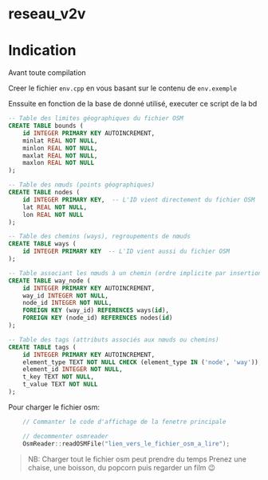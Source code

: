 # reseau_v2v
# Indication

Avant toute compilation

Creer le fichier `env.cpp` en vous basant sur le contenu de `env.exemple`

Enssuite en fonction de la base de donné utilisé, executer ce script de la bd
```sql
-- Table des limites géographiques du fichier OSM
CREATE TABLE bounds (
    id INTEGER PRIMARY KEY AUTOINCREMENT,
    minlat REAL NOT NULL,
    minlon REAL NOT NULL,
    maxlat REAL NOT NULL,
    maxlon REAL NOT NULL
);

-- Table des nœuds (points géographiques)
CREATE TABLE nodes (
    id INTEGER PRIMARY KEY,  -- L'ID vient directement du fichier OSM
    lat REAL NOT NULL,
    lon REAL NOT NULL
);

-- Table des chemins (ways), regroupements de nœuds
CREATE TABLE ways (
    id INTEGER PRIMARY KEY  -- L'ID vient aussi du fichier OSM
);

-- Table associant les nœuds à un chemin (ordre implicite par insertion)
CREATE TABLE way_node (
    id INTEGER PRIMARY KEY AUTOINCREMENT,
    way_id INTEGER NOT NULL,
    node_id INTEGER NOT NULL,
    FOREIGN KEY (way_id) REFERENCES ways(id),
    FOREIGN KEY (node_id) REFERENCES nodes(id)
);

-- Table des tags (attributs associés aux nœuds ou chemins)
CREATE TABLE tags (
    id INTEGER PRIMARY KEY AUTOINCREMENT,
    element_type TEXT NOT NULL CHECK (element_type IN ('node', 'way')),
    element_id INTEGER NOT NULL,
    t_key TEXT NOT NULL,
    t_value TEXT NOT NULL
);
```


Pour charger le fichier osm:
```cpp
    // Commanter le code d'affichage de la fenetre principale

    // decommenter osmreader
    OsmReader::readOSMFile("lien_vers_le_fichier_osm_a_lire");
```
> NB: Charger tout le fichier osm peut prendre du temps
> Prenez une chaise, une boisson, du popcorn puis regarder un film 😉
